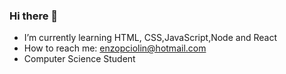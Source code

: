 ### Hi there 👋


- I’m currently learning HTML, CSS,JavaScript,Node and React
- How to reach me: enzopciolin@hotmail.com
- Computer Science Student
